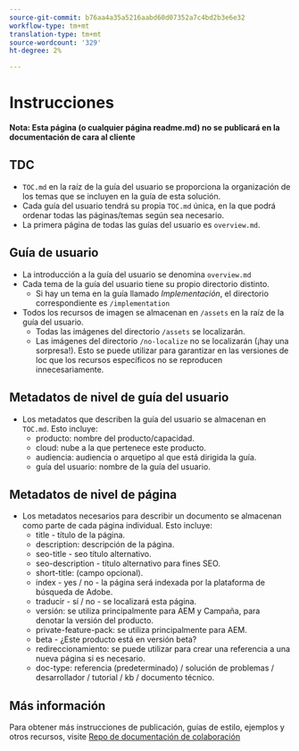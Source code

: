 ```yaml
---
source-git-commit: b76aa4a35a5216aabd60d07352a7c4bd2b3e6e32
workflow-type: tm+mt
translation-type: tm+mt
source-wordcount: '329'
ht-degree: 2%

---
```

# Instrucciones

**Nota: Esta página (o cualquier página readme.md) no se publicará en la documentación de cara al cliente**

## TDC

+ `TOC.md` en la raíz de la guía del usuario se proporciona la organización de los temas que se incluyen en la guía de esta solución.
+ Cada guía del usuario tendrá su propia `TOC.md` única, en la que podrá ordenar todas las páginas/temas según sea necesario.
+ La primera página de todas las guías del usuario es `overview.md`.

## Guía de usuario

+ La introducción a la guía del usuario se denomina `overview.md`
+ Cada tema de la guía del usuario tiene su propio directorio distinto.
   + Si hay un tema en la guía llamado *Implementación*, el directorio correspondiente es `/implementation`
+ Todos los recursos de imagen se almacenan en `/assets` en la raíz de la guía del usuario.
   + Todas las imágenes del directorio `/assets` se localizarán.
   + Las imágenes del directorio `/no-localize` no se localizarán (¡hay una sorpresa!). Esto se puede utilizar para garantizar en las versiones de loc que los recursos específicos no se reproducen innecesariamente.

## Metadatos de nivel de guía del usuario

+ Los metadatos que describen la guía del usuario se almacenan en `TOC.md`. Esto incluye:
   + producto: nombre del producto/capacidad.
   + cloud: nube a la que pertenece este producto.
   + audiencia: audiencia o arquetipo al que está dirigida la guía.
   + guía del usuario: nombre de la guía del usuario.

## Metadatos de nivel de página

+ Los metadatos necesarios para describir un documento se almacenan como parte de cada página individual. Esto incluye:
   + title - título de la página.
   + description: descripción de la página.
   + seo-title - seo título alternativo.
   + seo-description - título alternativo para fines SEO.
   + short-title: (campo opcional).
   + index - yes / no - la página será indexada por la plataforma de búsqueda de Adobe.
   + traducir - sí / no - se localizará esta página.
   + versión: se utiliza principalmente para AEM y Campaña, para denotar la versión del producto.
   + private-feature-pack: se utiliza principalmente para AEM.
   + beta - ¿Este producto está en versión beta?
   + redireccionamiento: se puede utilizar para crear una referencia a una nueva página si es necesario.
   + doc-type: referencia (predeterminado) / solución de problemas / desarrollador / tutorial / kb / documento técnico.

## Más información

Para obtener más instrucciones de publicación, guías de estilo, ejemplos y otros recursos, visite [Repo de documentación de colaboración](https://git.corp.adobe.com/AdobeDocs/collaborative-doc-instructions)
